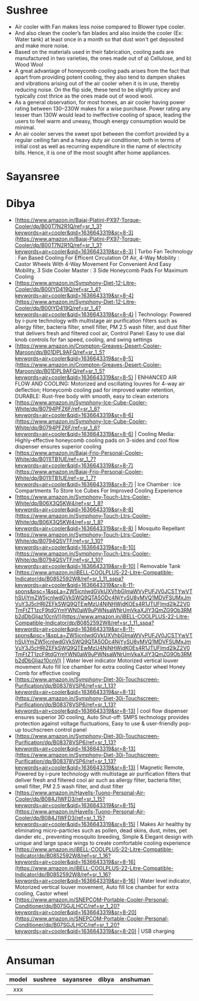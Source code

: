 # Sushree

- Air cooler with Fan makes less noise compared to Blower type cooler. 
- And also clean the cooler’s fan blades and also inside the cooler (Ex: Water tank) at least once in a month so that dust won't get deposited and make more noise.
- Based on the materials used in their fabrication, cooling pads are manufactured in two varieties, the ones made out of a) Cellulose, and b) Wood Wool
- A great advantage of honeycomb cooling pads arises from the fact that apart from providing potent cooling, they also tend to dampen shakes and vibrations arising out of the air cooler when it is in use, thereby reducing noise. On the flip side, these tend to be slightly pricey and typically cost thrice as the ones made out of wood wool.
- As a general observation, for most homes, an air cooler having power rating between 130–230W makes for a wise purchase. Power rating any lesser than 130W would lead to ineffective cooling of space, leading the users to feel warm and uneasy, though energy consumption would be minimal.
- An air cooler serves the sweet spot between the comfort provided by a regular ceiling fan and a heavy duty air conditioner, both in terms of initial cost as well as recurring expenditure in the name of electricity bills. Hence, it is one of the most sought after home appliances.


# Sayansree

# Dibya

- [https://www.amazon.in/Bajaj-Platini-PX97-Torque-Cooler/dp/B00T7N2R1Q/ref=sr_1_3?keywords=air+cooler&qid=1636643319&sr=8-3](https://www.amazon.in/Bajaj-Platini-PX97-Torque-Cooler/dp/B00T7N2R1Q/ref=sr_1_3?keywords=air+cooler&qid=1636643319&sr=8-3) | Turbo Fan Technology : Fan Based Cooling For Efficent Circulation Of Air, 4-Way Mobility : Castor Wheels With 4-Way Movement For Convenient And Easy Mobility, 3 Side Cooler Master : 3 Side Honeycomb Pads For Maximum Cooling 
- [https://www.amazon.in/Symphony-Diet-12-Litre-Cooler/dp/B00IYD419Q/ref=sr_1_4?keywords=air+cooler&qid=1636643319&sr=8-4](https://www.amazon.in/Symphony-Diet-12-Litre-Cooler/dp/B00IYD419Q/ref=sr_1_4?keywords=air+cooler&qid=1636643319&sr=8-4) | Technology: Powered by i-pure technology with multistage air purification filters such as allergy filter, bacteria filter, smell filter, PM 2.5 wash filter, and dust filter that delivers fresh and filtered cool air, Control Panel: Easy to use dial knob controls for fan speed, cooling, and swing settings 
- [https://www.amazon.in/Crompton-Greaves-Desert-Cooler-Maroon/dp/B01DPL9AFQ/ref=sr_1_5?keywords=air+cooler&qid=1636643319&sr=8-5](https://www.amazon.in/Crompton-Greaves-Desert-Cooler-Maroon/dp/B01DPL9AFQ/ref=sr_1_5?keywords=air+cooler&qid=1636643319&sr=8-5) | ENHANCED AIR FLOW AND COOLING: Motorized and oscillating louvres for 4-way air deflection; Honeycomb cooling pad for improved water retention, DURABLE: Rust-free body with smooth, easy to clean exteriors 
- [https://www.amazon.in/Symphony-Ice-Cube-Cooler-White/dp/B0794PFZ6F/ref=sr_1_6?keywords=air+cooler&qid=1636643319&sr=8-6](https://www.amazon.in/Symphony-Ice-Cube-Cooler-White/dp/B0794PFZ6F/ref=sr_1_6?keywords=air+cooler&qid=1636643319&sr=8-6) | Cooling Media: Highly-effective honeycomb cooling pads on 3-sides and cool flow dispenser ensures superior cooling 
- [https://www.amazon.in/Bajaj-Frio-Personal-Cooler-White/dp/B011ITB1UE/ref=sr_1_7?keywords=air+cooler&qid=1636643319&sr=8-7](https://www.amazon.in/Bajaj-Frio-Personal-Cooler-White/dp/B011ITB1UE/ref=sr_1_7?keywords=air+cooler&qid=1636643319&sr=8-7) | Ice Chamber : Ice Compartments To Store Ice Cubes For Improved Cooling Experience 
- [https://www.amazon.in/Symphony-Touch-Ltrs-Cooler-White/dp/B06X3Q5KW4/ref=sr_1_8?keywords=air+cooler&qid=1636643319&sr=8-8](https://www.amazon.in/Symphony-Touch-Ltrs-Cooler-White/dp/B06X3Q5KW4/ref=sr_1_8?keywords=air+cooler&qid=1636643319&sr=8-8) | Mosquito Repellant 
- [https://www.amazon.in/Symphony-Touch-Ltrs-Cooler-White/dp/B0794QSVTF/ref=sr_1_10?keywords=air+cooler&qid=1636643319&sr=8-10](https://www.amazon.in/Symphony-Touch-Ltrs-Cooler-White/dp/B0794QSVTF/ref=sr_1_10?keywords=air+cooler&qid=1636643319&sr=8-10) | Removable Tank 
- [https://www.amazon.in/iBELL-COOLPLUS-22-Litre-Compatible-Indicator/dp/B0852592W8/ref=sr_1_11_sspa?keywords=air+cooler&qid=1636643319&sr=8-11-spons&psc=1&spLa=ZW5jcnlwdGVkUXVhbGlmaWVyPUFJV0JCSTYwVThSUjYmZW5jcnlwdGVkSWQ9QTA5ODc4NjYySU8yMVQ1MDVFSUMxJmVuY3J5cHRlZEFkSWQ9QTEwMzU4NjNHWjdKOEs4R1JTUFImd2lkZ2V0TmFtZT1zcF9tdGYmYWN0aW9uPWNsaWNrUmVkaXJlY3QmZG9Ob3RMb2dDbGljaz10cnVl](https://www.amazon.in/iBELL-COOLPLUS-22-Litre-Compatible-Indicator/dp/B0852592W8/ref=sr_1_11_sspa?keywords=air+cooler&qid=1636643319&sr=8-11-spons&psc=1&spLa=ZW5jcnlwdGVkUXVhbGlmaWVyPUFJV0JCSTYwVThSUjYmZW5jcnlwdGVkSWQ9QTA5ODc4NjYySU8yMVQ1MDVFSUMxJmVuY3J5cHRlZEFkSWQ9QTEwMzU4NjNHWjdKOEs4R1JTUFImd2lkZ2V0TmFtZT1zcF9tdGYmYWN0aW9uPWNsaWNrUmVkaXJlY3QmZG9Ob3RMb2dDbGljaz10cnVl) | Water level indicator Motorized vertical louver movement Auto fill Ice chamber for extra cooling Castor wheel Honey Comb for effective cooling 
- [https://www.amazon.in/Symphony-Diet-30i-Touchscreen-Purification/dp/B08378VSP6/ref=sr_1_13?keywords=air+cooler&qid=1636643319&sr=8-13](https://www.amazon.in/Symphony-Diet-30i-Touchscreen-Purification/dp/B08378VSP6/ref=sr_1_13?keywords=air+cooler&qid=1636643319&sr=8-13) | cool flow dispenser ensures superior 3D cooling, Auto Shut-off: SMPS technology provides protection against voltage fluctuations, Easy to use & user-friendly pop-up touchscreen control panel 
- [https://www.amazon.in/Symphony-Diet-30i-Touchscreen-Purification/dp/B08378VSP6/ref=sr_1_13?keywords=air+cooler&qid=1636643319&sr=8-13](https://www.amazon.in/Symphony-Diet-30i-Touchscreen-Purification/dp/B08378VSP6/ref=sr_1_13?keywords=air+cooler&qid=1636643319&sr=8-13) | Magnetic Remote, Powered by i-pure technology with multistage air purification filters that deliver fresh and filtered cool air such as allergy filter, bacteria filter, smell filter, PM 2.5 wash filter, and dust filter 
- [https://www.amazon.in/Havells-Tuono-Personal-Air-Cooler/dp/B084J1WFD3/ref=sr_1_15?keywords=air+cooler&qid=1636643319&sr=8-15](https://www.amazon.in/Havells-Tuono-Personal-Air-Cooler/dp/B084J1WFD3/ref=sr_1_15?keywords=air+cooler&qid=1636643319&sr=8-15) | Makes Air healthy by eliminating micro-particles such as pollen, dead skins, dust, mites, pet dander etc., preventing mosquito breeding, Simple & Elegant design with unique and large space wings to create comfortable cooling experience 
- [https://www.amazon.in/iBELL-COOLPLUS-22-Litre-Compatible-Indicator/dp/B0852592W8/ref=sr_1_16?keywords=air+cooler&qid=1636643319&sr=8-16](https://www.amazon.in/iBELL-COOLPLUS-22-Litre-Compatible-Indicator/dp/B0852592W8/ref=sr_1_16?keywords=air+cooler&qid=1636643319&sr=8-16) | Water level indicator, Motorized vertical louver movement, Auto fill Ice chamber for extra cooling, Castor wheel 
- [https://www.amazon.in/SNEPCOM-Portable-Cooler-Personal-Conditioner/dp/B07SGJLHCC/ref=sr_1_20?keywords=air+cooler&qid=1636643319&sr=8-20](https://www.amazon.in/SNEPCOM-Portable-Cooler-Personal-Conditioner/dp/B07SGJLHCC/ref=sr_1_20?keywords=air+cooler&qid=1636643319&sr=8-20) | USB charging 

----

# Ansuman


model | sushree | sayansree | dibya | anshuman
:---: |---------|-----------|-------|----------
xxx | | | | 
